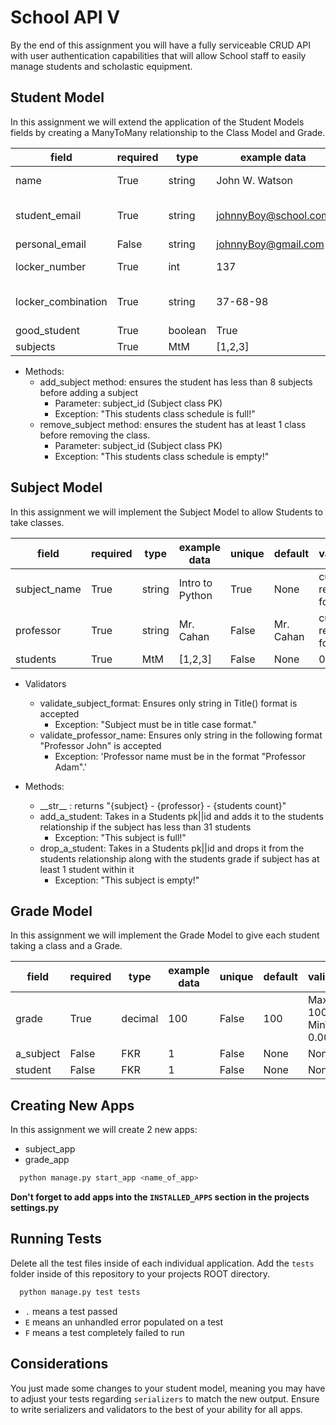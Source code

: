 # School API V

By the end of this assignment you will have a fully serviceable CRUD API with user authentication capabilities that will allow School staff to easily manage students and scholastic equipment.

## Student Model

In this assignment we will extend the application of the Student Models fields by creating a ManyToMany relationship to the Class Model and Grade.

| field              | required | type    | example data         | unique | default    | validator/s                          | related_name |
| ------------------ | -------- | ------- | -------------------- | ------ | ---------- | ------------------------------------ | ------------ |
| name               | True     | string  | John W. Watson       | False  | None       | custom regex format                  |              |
| student_email      | True     | string  | johnnyBoy@school.com | True   | None       | custom regex to end in '@school.com' |              |
| personal_email     | False    | string  | johnnyBoy@gmail.com  | True   | None       | None                                 |              |
| locker_number      | True     | int     | 137                  | True   | 110        | MinVal = 1 and MaxVal = 200          |              |
| locker_combination | True     | string  | 37-68-98             | False  | "12-12-12" | custom regex format                  |              |
| good_student       | True     | boolean | True                 | False  | True       | None                                 |              |
| subjects            | True     | MtM     | [1,2,3]              | False  | None       | 0 < x < 8                            | students     |

- Methods:
  - add_subject method: ensures the student has less than 8 subjects before adding a subject
    - Parameter: subject_id (Subject class PK)
    - Exception: "This students class schedule is full!"
  - remove_subject method: ensures the student has at least 1 class before removing the class.
    - Parameter: subject_id (Subject class PK)
    - Exception: "This students class schedule is empty!"

## Subject Model

In this assignment we will implement the Subject Model to allow Students to take classes.

| field     | required | type   | example data    | unique | default   | validator/s         |
| --------- | -------- | ------ | --------------- | ------ | --------- | ------------------- |
| subject_name   | True     | string | Intro to Python | True   | None      | custom regex format |
| professor | True     | string | Mr. Cahan       | False  | Mr. Cahan | custom regex format |
| students  | True     | MtM    | [1,2,3]         | False  | None      | 0 > x < 31          |

- Validators

  - validate_subject_format: Ensures only string in Title() format is accepted
    - Exception: "Subject must be in title case format."
  - validate_professor_name: Ensures only string in the following format "Professor John" is accepted
    - Exception: 'Professor name must be in the format "Professor Adam".'

- Methods:
  - \_\_str\_\_ : returns "{subject} - {professor} - {students count}"
  - add_a_student: Takes in a Students pk||id and adds it to the students relationship if the subject has less than 31 students
    - Exception: "This subject is full!"
  - drop_a_student: Takes in a Students pk||id and drops it from the students relationship along with the students grade if subject has at least 1 student within it
    - Exception: "This subject is empty!"

## Grade Model

In this assignment we will implement the Grade Model to give each student taking a class and a Grade.

| field   | required | type    | example data | unique | default | validator/s                |
| ------- | -------- | ------- | ------------ | ------ | ------- | -------------------------- |
| grade   | True     | decimal | 100          | False  | 100     | MaxVal = 100.00 && MinVal = 0.00 |
| a_subject | False     | FKR     | 1            | False  | None    | None                       |
| student | False     | FKR     | 1            | False  | None    | None                       |

## Creating New Apps

In this assignment we will create 2 new apps:

- subject_app
- grade_app

```bash
  python manage.py start_app <name_of_app>
```

**Don't forget to add apps into the `INSTALLED_APPS` section in the projects settings.py**

## Running Tests

Delete all the test files inside of each individual application. Add the `tests` folder inside of this repository to your projects ROOT directory.

```bash
  python manage.py test tests
```

- `.` means a test passed
- `E` means an unhandled error populated on a test
- `F` means a test completely failed to run

## Considerations

You just made some changes to your student model, meaning you may have to adjust your tests regarding `serializers` to match the new output. Ensure to write serializers and validators to the best of your ability for all apps.